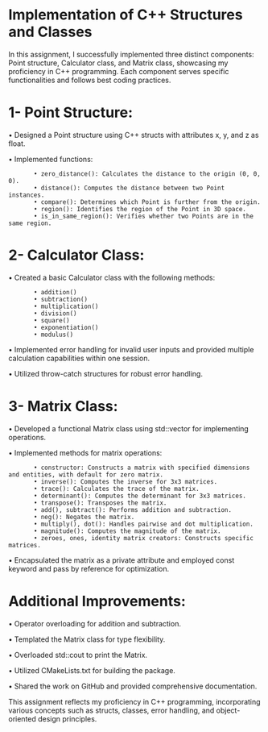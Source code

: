 # Implementation of C++ Structures and Classes

In this assignment, I successfully implemented three distinct components: Point structure, Calculator class, and Matrix class, showcasing my proficiency in C++ programming. Each component serves specific functionalities and follows best coding practices.

  # 1- Point Structure:
       
• Designed a Point structure using C++ structs with attributes x, y, and z as float.
       
• Implemented functions:

           • zero_distance(): Calculates the distance to the origin (0, 0, 0).
           • distance(): Computes the distance between two Point instances.
           • compare(): Determines which Point is further from the origin.
           • region(): Identifies the region of the Point in 3D space.
           • is_in_same_region(): Verifies whether two Points are in the same region.

  # 2- Calculator Class:
       
• Created a basic Calculator class with the following methods:

           • addition()
           • subtraction()
           • multiplication()
           • division()
           • square()
           • exponentiation()
           • modulus()
       
• Implemented error handling for invalid user inputs and provided multiple calculation capabilities within one session.
       
• Utilized throw-catch structures for robust error handling.

  # 3- Matrix Class:
       
• Developed a functional Matrix class using std::vector for implementing operations.
       
• Implemented methods for matrix operations:

           • constructor: Constructs a matrix with specified dimensions and entities, with default for zero matrix.
           • inverse(): Computes the inverse for 3x3 matrices.
           • trace(): Calculates the trace of the matrix.
           • determinant(): Computes the determinant for 3x3 matrices.
           • transpose(): Transposes the matrix.
           • add(), subtract(): Performs addition and subtraction.
           • neg(): Negates the matrix.
           • multiply(), dot(): Handles pairwise and dot multiplication.
           • magnitude(): Computes the magnitude of the matrix.
           • zeroes, ones, identity matrix creators: Constructs specific matrices.
       
• Encapsulated the matrix as a private attribute and employed const keyword and pass by reference for optimization.

# Additional Improvements:

   
• Operator overloading for addition and subtraction.
   
• Templated the Matrix class for type flexibility.
   
• Overloaded std::cout to print the Matrix.
   
• Utilized CMakeLists.txt for building the package.
   
• Shared the work on GitHub and provided comprehensive documentation.

This assignment reflects my proficiency in C++ programming, incorporating various concepts such as structs, classes, error handling, and object-oriented design principles.
